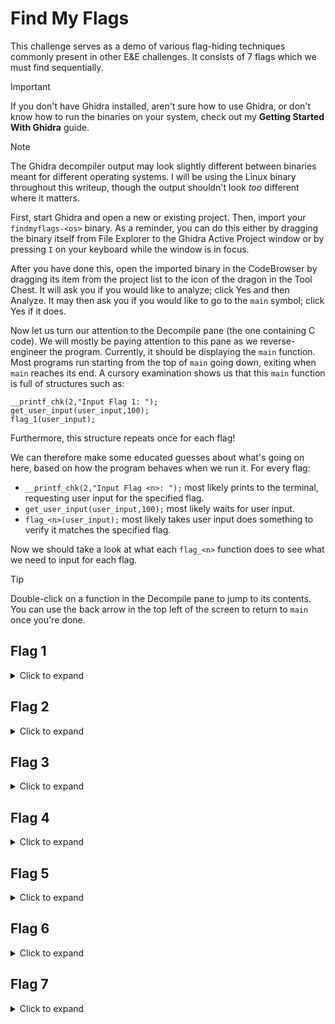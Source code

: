 # Find My Flags

This challenge serves as a demo of various flag-hiding techniques commonly present in other E&E challenges. It consists of 7 flags which we must find sequentially.

> [!IMPORTANT]
> If you don't have Ghidra installed, aren't sure how to use Ghidra, or don't know how to run the binaries on your system, check out my **Getting Started With Ghidra** guide.

> [!NOTE]
> The Ghidra decompiler output may look slightly different between binaries meant for different operating systems. I will be using the Linux binary throughout this writeup, though the output shouldn't look *too* different where it matters.

First, start Ghidra and open a new or existing project. Then, import your `findmyflags-<os>` binary. As a reminder, you can do this either by dragging the binary itself from File Explorer to the Ghidra Active Project window or by pressing `I` on your keyboard while the window is in focus.

After you have done this, open the imported binary in the CodeBrowser by dragging its item from the project list to the icon of the dragon in the Tool Chest. It will ask you if you would like to analyze; click Yes and then Analyze. It may then ask you if you would like to go to the `main` symbol; click Yes if it does.

Now let us turn our attention to the Decompile pane (the one containing C code). We will mostly be paying attention to this pane as we reverse-engineer the program. Currently, it should be displaying the `main` function. Most programs run starting from the top of `main` going down, exiting when `main` reaches its end. A cursory examination shows us that this `main` function is full of structures such as:

```
__printf_chk(2,"Input Flag 1: ");
get_user_input(user_input,100);
flag_1(user_input);
```

Furthermore, this structure repeats once for each flag!

We can therefore make some educated guesses about what's going on here, based on how the program behaves when we run it. For every flag:
- `__printf_chk(2,"Input Flag <n>: ");` most likely prints to the terminal, requesting user input for the specified flag.
- `get_user_input(user_input,100);` most likely waits for user input.
- `flag_<n>(user_input);` most likely takes user input does something to verify it matches the specified flag.

Now we should take a look at what each `flag_<n>` function does to see what we need to input for each flag.

> [!TIP]
> Double-click on a function in the Decompile pane to jump to its contents. You can use the back arrow in the top left of the screen to return to `main` once you're done.

## Flag 1

<details>
<summary>Click to expand</summary>

Glancing at the `flag_1` function should immediately reveal the flag. This flag has nothing done to it to make it harder to find. All it does is compare the input with the flag and run the `fail` function if they do not match.

</details>

## Flag 2

<details>
<summary>Click to expand</summary>

Near the top of `flag_2`, we can see a function named `base64_decode` being used. Its input is a Base64 string, which we can decode in [CyberChef](https://gchq.github.io/CyberChef/) to find the flag.

</details>

## Flag 3

<details>
<summary>Click to expand</summary>

This one looks a little more complicated, but we need not pay too much attention to the fluff. Towards the end of `flag_3`, we can see that the flag has been broken into 3 pieces. Identifying and putting these 3 pieces together will get us the flag.

</details>

## Flag 4

<details>
<summary>Click to expand</summary>

What an `if` statement! Thankfully, while things might initially look unclear, realizing that it's only comparing the flag character-by-character and extracting each character from the statement is all you need to do.

</details>

## Flag 5

<details>
<summary>Click to expand</summary>

A freebie before we get into some harder ones :\)

</details>

## Flag 6

<details>
<summary>Click to expand</summary>

The most important thing to spot is that this is all a XOR (eXclusive OR) operation on some data. If that sounds unfamiliar, don't worry - it's not as complicated as it sounds. All we need to do is find the XOR key, which in this case is plainly visible as the `0x56` next to the `^` operator (which is C's XOR operator) on line 11 (line number may differ between binaries).

After that, we can plug the contents of `to_xor` into CyberChef with a XOR operation and our found key to get the flag, [like so](https://gchq.github.io/CyberChef/#recipe=Unescape_string()XOR(%7B'option':'Hex','string':'56'%7D,'Standard',false)&input=XHgxNVx4MDVceDAze1x4MDVceDFhXHgxM1x4MTh7YmNgZVY).

This way of hiding the flag is quite common in NCL challenges! Because of this, I've included a line-by-line annotation of the decompiler output below.

```
void flag_6(char *input)
{
	// declaring some variables to use later
	uint uVar1;
	int iVar2;
	char to_xor [14];

	// copy 14 (0xe) bytes of data (in this case represented as an escaped string) to to_xor
	builtin_strncpy(to_xor,"\x15\x05\x03{\x05\x1a\x13\x18{bc`eV",0xe);

	// classic for loop that loops through the 14 (0xe) bytes of data in to_xor...
	for (uVar1 = 0; uVar1 < 0xe; uVar1 = uVar1 + 1) {

		// ... and XOR's each byte by 0x56
		to_xor[(int)uVar1] = to_xor[(int)uVar1] ^ 0x56;

	}

	// finally, the XOR'd result is compared with the user's input
	iVar2 = strcmp(input,to_xor);

	// if they match, return to main and continue the program
	if (iVar2 == 0) {
		return;
	}

	// otherwise, fail and exit
	fail();
}
```

</details>

## Flag 7

<details>
<summary>Click to expand</summary>

This one's the same as `flag_6`, but with a little twist - each character has the number 55 (0x37) subtracted from it before being XOR'd by 0x21.

</details>
